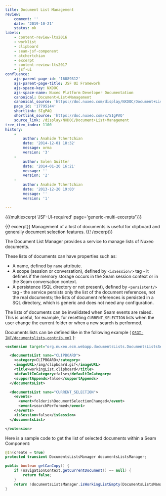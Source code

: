 ```yaml
---
title: Document List Management
review:
    comment: ''
    date: '2019-10-21'
    status: ok
labels:
    - content-review-lts2016
    - worklist
    - clipboard
    - seam-jsf-component
    - atchertchian
    - excerpt
    - content-review-lts2017
    - jsf-ui
confluence:
    ajs-parent-page-id: '16089312'
    ajs-parent-page-title: JSF UI Framework
    ajs-space-key: NXDOC
    ajs-space-name: Nuxeo Platform Developer Documentation
    canonical: Document+List+Management
    canonical_source: 'https://doc.nuxeo.com/display/NXDOC/Document+List+Management'
    page_id: '17795144'
    shortlink: SIgPAQ
    shortlink_source: 'https://doc.nuxeo.com/x/SIgPAQ'
    source_link: /display/NXDOC/Document+List+Management
tree_item_index: 1100
history:
    -
        author: Anahide Tchertchian
        date: '2014-12-01 18:32'
        message: orma
        version: '3'
    -
        author: Solen Guitter
        date: '2014-01-20 16:21'
        message: ''
        version: '2'
    -
        author: Anahide Tchertchian
        date: '2013-12-20 19:03'
        message: ''
        version: '1'

---
```

{{{multiexcerpt 'JSF-UI-required' page='generic-multi-excerpts'}}}

{{! excerpt}}
Management of a lost of documents is useful for clipboard and generally document selection features.
{{! /excerpt}}

The Document List Manager provides a service to manage lists of Nuxeo documents.

These lists of documents can have properties such as:

<div class="itemizedlist">

*   A name, defined by `name` attribute.
*   A scope (session or conversation), defined by `<isSession/>` tag - it defines if the memory storage occurs in the Seam session context or in the Seam conversation context.
*   A persistence (SQL directory or not present), defined by `<persistent/>` tag - the service persists only the list of the document references, not the real documents; the lists of document references is persisted in a SQL directory, which is generic and does not need any configuration.

</div>

The lists of documents can be invalidated when Seam events are raised. This is useful, for example, for resetting `CURRENT_SELECTION` lists when the user change the current folder or when a new search is performed.

Documents lists can be defined like in the following example ( [`OSGI-INF/documentslists-contrib.xml`](https://github.com/nuxeo/nuxeo-dm/blob/master/nuxeo-platform-webapp-core/src/main/resources/OSGI-INF/documentslists-contrib.xml) ):

```xml
<extension target="org.nuxeo.ecm.webapp.documentsLists.DocumentsListsService" point="list">

  <documentsList name="CLIPBOARD">
    <category>CLIPBOARD</category>
    <imageURL>/img/clipboard.gif</imageURL>
    <title>workingList.clipboard</title>
    <defaultInCategory>false</defaultInCategory>
    <supportAppends>false</supportAppends>
  </documentsList>

  <documentsList name="CURRENT_SELECTION">
    <events>
      <event>folderishDocumentSelectionChanged</event>
      <event>searchPerformed</event>
    </events>
    <isSession>false</isSession>
  </documentsList>

</extension>
```

Here is a sample code to get the list of selected documents within a Seam Component:

```java
@In(create = true)
protected transient DocumentsListsManager documentsListsManager;

public boolean getCanCopy() {
    if (navigationContext.getCurrentDocument() == null) {
        return false;
    }
    return !documentsListsManager.isWorkingListEmpty(DocumentsListsManager.CURRENT_DOCUMENT_SELECTION);
}
```
